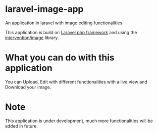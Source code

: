 # laravel-image-app
An application in laravel with image editing functionalities

This application is build on <a href="http://www.laravel.com">Laravel php framework</a> and using the <a href="http://image.intervention.io">intervention/image</a> library.

# What you can do with this application

You can Upload, Edit with different functionalities with  a live view and Download your image.

# Note
This application is under development, much more functionalities will be added in future.
